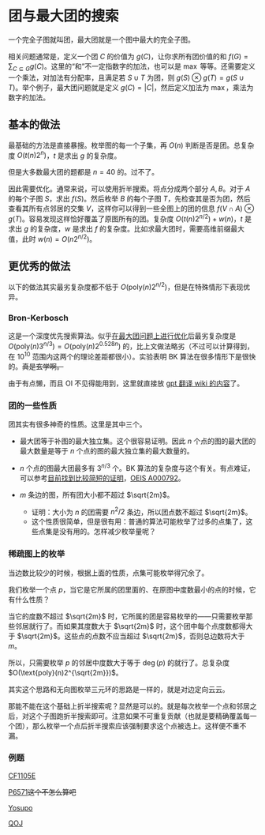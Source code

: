 # 团与最大团的搜索

一个完全子图就叫团，最大团就是一个图中最大的完全子图。

相关问题通常是，定义一个团 $C$ 的价值为 $g(C)$，让你求所有团价值的和 $f(G) = \sum_{C\subseteq G} g(C)$。这里的“和”不一定指数字的加法，也可以是 $\max$ 等等。还需要定义一个乘法，对加法有分配率，且满足若 $S\cup T$ 为团，则 $g(S) \otimes g(T) = g(S\cup T)$。举个例子，最大团问题就是定义 $g(C) = |C|$，然后定义加法为 $\max$，乘法为数字的加法。

## 基本的做法

最基础的方法是直接暴搜。枚举图的每一个子集，再 $O(n)$ 判断是否是团。总复杂度 $O(t(n)2^n)$，$t$ 是求出 $g$  的复杂度。

但是大多数最大团的题都是 $n=40$ 的。过不了。

因此需要优化。通常来说，可以使用折半搜索。将点分成两个部分 $A, B$。对于 $A$ 的每个子图 $S$，求出 $f(S)$。然后枚举 $B$ 的每个子图 $T$，先检查其是否为团，然后查看其所有点邻居的交集 $V$，这样你可以得到一些全图上的团的信息 $f(V\cap A) \otimes g(T)$。容易发现这样恰好覆盖了原图所有的团。复杂度 $O(t(n)2^{n/2}) + w(n)$，$t$ 是求出 $g$ 的复杂度，$w$ 是求出 $f$ 的复杂度。比如求最大团时，需要高维前缀最大值，此时 $w(n) = O(n2^{n/2})$。

## 更优秀的做法

以下的做法其实最劣复杂度都不低于 $O(\text{poly}(n)2^{n/2})$，但是在特殊情形下表现优异。

### Bron-Kerbosch

这是一个深度优先搜索算法。似乎[在最大团问题上进行优化](https://www.sciencedirect.com/science/article/pii/S0304397506003586?via%3Dihub)后最劣复杂度是 $O(\text{poly}(n)3^{n/3}) = O(\text{poly}(n)2^{0.528n})$ 的，比上文做法略劣（不过可以计算得到，在 $10^{10}$ 范围内这两个的理论差距都很小）。实验表明 BK 算法在很多情形下是很快的。~~真是玄学啊。~~

由于有点懒，而且 OI 不见得能用到，这里就直接放 [gpt 翻译 wiki 的内容](https://www.luogu.com.cn/article/6ou230yj)了。

### 团的一些性质

团其实有很多神奇的性质。这里是其中三个。

+ 最大团等于补图的最大独立集。这个很容易证明。因此 $n$ 个点的图的最大团的最大数量是等于 $n$ 个点的图的最大独立集的最大数量的。

+ $n$ 个点的图最大团最多有 $3^{n / 3}$ 个。BK 算法的复杂度与这个有关。有点难证，可以参考[目前找到比较简短的证明](http://arxiv.org/pdf/1104.1243)，[OEIS A000792](https://oeis.org/A000792)。

+ $m$ 条边的图，所有团大小都不超过 $\sqrt{2m}$。
  + 证明：大小为 $n$ 的团需要 $n^2/2$ 条边，所以团点数不超过 $\sqrt{2m}$。
  + 这个性质很简单，但是很有用：普通的算法可能枚举了过多的点集了，这些点集是没有用的。怎样减少枚举量呢？

### 稀疏图上的枚举

当边数比较少的时候，根据上面的性质，点集可能枚举得冗余了。

我们枚举一个点 $p$，当它是它所属的团里面的、在原图中度数最小的点的时候，它有什么性质？

当它的度数不超过 $\sqrt{2m}$ 时，它所属的团是容易枚举的——只需要枚举那些邻居就行了。而如果其度数大于 $\sqrt{2m}$ 时，这个团中每个点度数都得大于 $\sqrt{2m}$。这些点的点数不应当超过 $\sqrt{2m}$，否则总边数将大于 $m$。

所以，只需要枚举 $p$ 的邻居中度数大于等于 $\deg(p)$ 的就行了。总复杂度 $O(\text{poly}(n)2^{\sqrt{2m}})$。

其实这个思路和无向图枚举三元环的思路是一样的，就是对边定向云云。

那能不能在这个基础上折半搜索呢？显然是可以的。就是每次枚举一个点和邻居之后，对这个子图跑折半搜索即可。注意如果不可重复贡献（也就是要精确覆盖每一个团），那么枚举一个点后折半搜索应该强制要求这个点被选上。这样便不重不漏。

### 例题

[CF1105E](https://codeforces.com/contest/1105/problem/E)

[P6571](https://www.luogu.com.cn/problem/P6571)~~这个不怎么算吧~~

[Yosupo](https://judge.yosupo.jp/problem/enumerate_cliques)

[QOJ](https://qoj.ac/problem/7514)